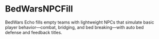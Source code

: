 # BedWarsNPCFill
BedWars Echo fills empty teams with lightweight NPCs that simulate basic player behavior—combat, bridging, and bed breaking—with auto bed defense and feedback titles.

